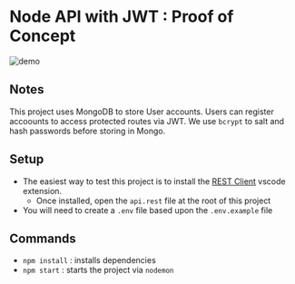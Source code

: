 # Node API with JWT : Proof of Concept

![demo](https://github.com/oze4/node-api-jwt/blob/master/.github/node-jwt-poc.gif)

## Notes

This project uses MongoDB to store User accounts. Users can register accoounts to access protected routes via JWT. We use `bcrypt` to salt and hash passwords before storing in Mongo.

## Setup

- The easiest way to test this project is to install the [REST Client](https://marketplace.visualstudio.com/items?itemName=humao.rest-client) vscode extension. 
  - Once installed, open the `api.rest` file at the root of this project
- You will need to create a `.env` file based upon the `.env.example` file

## Commands

- `npm install` : installs dependencies
- `npm start` : starts the project via `nodemon`
